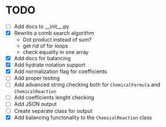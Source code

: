 # TODO
- [ ] Add docs to \_\_init__.py
- [x] Rewrite a comb search algorithm
  - Dot product instead of sum?
  - get rid of for loops
  - check equality in one array
- [x] Add docs for balancing
- [x] Add hydrate notation support
- [x] Add normalization flag for coefficients
- [ ] Add proper testing
- [ ] Add advanced string checking both for `ChemicalFormula` and `ChemicalReaction`
- [ ] Add coefficients lenght checking
- [ ] Add JSON output
- [ ] Create separate class for output
- [x] Add balancing functonality to the  `ChemicalReaction` class